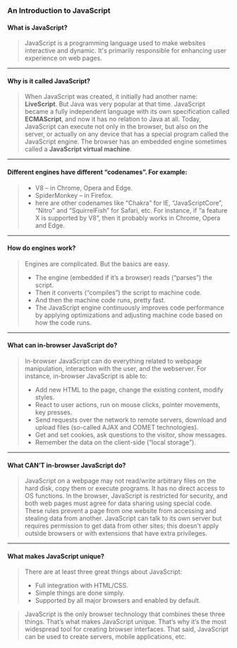 ### An Introduction to JavaScript

#### What is JavaScript?
> JavaScript is a programming language used to make websites interactive and dynamic. It's primarily responsible for enhancing user experience on web pages.
---
#### Why is it called JavaScript?
> When JavaScript was created, it initially had another name: **LiveScript**. But Java was very popular at that time.
JavaScript became a fully independent language with its own specification called **ECMAScript**, and now it has no relation to Java at all.
Today, JavaScript can execute not only in the browser, but also on the server, or actually on any device that has a special program called the JavaScript engine.
The browser has an embedded engine sometimes called a **JavaScript virtual machine**.
---
#### Different engines have different “codenames”. For example:

> - V8 – in Chrome, Opera and Edge.
> - SpiderMonkey – in Firefox.
> -  here are other codenames like “Chakra” for IE, “JavaScriptCore”, “Nitro” and “SquirrelFish” for Safari, etc.
> For instance, if “a feature X is supported by V8”, then it probably works in Chrome, Opera and Edge.
---
#### How do engines work?
> Engines are complicated. But the basics are easy.
> - The engine (embedded if it’s a browser) reads (“parses”) the script.
> - Then it converts (“compiles”) the script to machine code.
> - And then the machine code runs, pretty fast.
> - The JavaScript engine continuously improves code performance by applying optimizations and adjusting machine code based on how the code runs.
---
#### What can in-browser JavaScript do?
> In-browser JavaScript can do everything related to webpage manipulation, interaction with the user, and the webserver.
> For instance, in-browser JavaScript is able to:
> - Add new HTML to the page, change the existing content, modify styles.
> - React to user actions, run on mouse clicks, pointer movements, key presses.
> - Send requests over the network to remote servers, download and upload files (so-called AJAX and COMET technologies).
> - Get and set cookies, ask questions to the visitor, show messages.
> - Remember the data on the client-side (“local storage”).
---
#### What CAN’T in-browser JavaScript do?
> JavaScript on a webpage may not read/write arbitrary files on the hard disk, copy them or execute programs.
> It has no direct access to OS functions.
> In the browser, JavaScript is restricted for security, and both web pages must agree for data sharing using special code.
> These rules prevent a page from one website from accessing and stealing data from another.
> JavaScript can talk to its own server but requires permission to get data from other sites; this doesn't apply outside browsers or with extensions that have extra privileges.
----
#### What makes JavaScript unique?
> There are at least three great things about JavaScript:
> - Full integration with HTML/CSS.
> - Simple things are done simply.
> - Supported by all major browsers and enabled by default.

> JavaScript is the only browser technology that combines these three things.
> That’s what makes JavaScript unique. That’s why it’s the most widespread tool for creating browser interfaces.
> That said, JavaScript can be used to create servers, mobile applications, etc.
